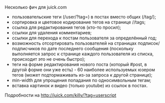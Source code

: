 Несколько фич для juick.com

* пользовательские теги (/user/?tag=) в постах вместо общих (/tag/);
* сортировка и цветовое кодирование тегов на странице /<user>/tags;
* ссылка для редактирования тегов (кто-то просил);
* ссылки для удаления комментариев;
* ссылки для перехода к постам пользователя за определённый год;
* возможность отсортировать пользователей на страницах подписок/подписчиков по дате последнего сообщения (поскольку выполняется запрос к странице каждого пользователя из списка, происходит это не очень быстро);
* теги на форме редактирования нового поста (который #post, в другой форме они уже есть) - 60 наиболее используемых юзером тегов (может подтормаживать из-за запроса к другой странице);
* min-width для упрощения попадания по односимвольным тегам;
* вставка картинок и видео (только youtube) из ссылок в постах.

Подробности на http://juick.com/killy/?tag=userscript